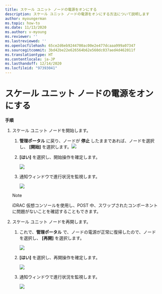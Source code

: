 ```yaml
---
title: スケール ユニット ノードの電源をオンにする
description: スケール ユニット ノードの電源をオンにする方法について説明します
author: myoungerman
ms.topic: how-to
ms.date: 11/13/2020
ms.author: v-myoung
ms.reviewer: ''
ms.lastreviewed: ''
ms.openlocfilehash: 65ce2d6eb9244700ac00e2e477dcaaa999a07347
ms.sourcegitcommit: 3bd42be22e626564b62e560dc037aed4d462011f
ms.translationtype: HT
ms.contentlocale: ja-JP
ms.lasthandoff: 12/14/2020
ms.locfileid: "97393041"
---
```

# <a name="powering-on-a-scale-unit-node"></a>スケール ユニット ノードの電源をオンにする

**手順**

1.  スケール ユニット ノードを開始します。

    1.  **管理ポータル** に戻り、ノードが **停止** したままであれば、ノードを選択し、 **[開始]** を選択します。![](media/image-46.png)

    1.  **[はい]** を選択し、開始操作を確定します。

        ![](media/image-47.png)
        
    1.  通知ウィンドウで進行状況を監視します。
    
        ![](media/image-48.png)
            
    > [!NOTE]
    > iDRAC 仮想コンソールを使用し、POST 中、スワップされたコンポーネントに問題がないことを確認することもできます。
    
2.  スケール ユニット ノードを再開します。

    1.  これで、**管理ポータル** で、ノードの電源が正常に復帰したので、ノードを選択し、 **[再開]** を選択します。

        ![](media/image-49.png)
        
    1.  **[はい]** を選択し、再開操作を確定します。
    
        ![](media/image-50.png)
    
    1.  通知ウィンドウで進行状況を監視します。
    
        ![](media/image-51.png)
        
